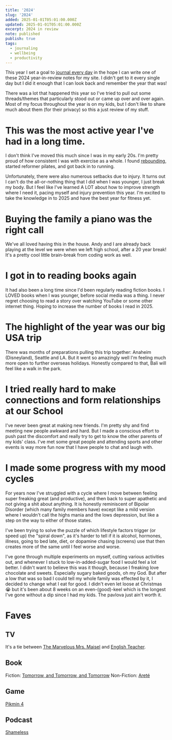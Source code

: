 ```yaml
---
title: '2024'
slug: '2024'
added: 2025-01-01T05:01:00.000Z
updated: 2025-01-01T05:01:00.000Z
excerpt: 2024 in review
note: published
publish: true
tags:
  - journaling
  - wellbeing
  - productivity
---
```

This year I set a goal to [journal every day](/my-goal-for-2024/) in the hope I can write one of these 2024 year-in-review notes for my site. I didn't get to it every single day but I did it enough that I can look back and remember the year that was! 

There was a lot that happened this year so I've tried to pull out some threads/themes that particularly stood out or came up over and over again. Most of my focus throughout the year is on my kids, but I don't like to share much about them (for their privacy) so this a just review of my stuff.

# This was the most active year I've had in a long time.

I don't think I've moved this much since I was in my early 20s. I'm pretty proud of how consistent I was with exercise as a whole. I found [rebounding](https://www.healthline.com/health/exercise-fitness/rebounding), started reformer pilates, and got back in to running.

Unfortunately, there were also numerous setbacks due to  injury. It turns out I can't do the all-or-nothing thing that I did when I was younger, I just break my body. But I feel like I've learned A LOT about how to improve strength where I need it, pacing myself and injury prevention this year. I'm excited to take the knowledge in to 2025 and have the best year for fitness yet.

# Buying the family a piano was the right call

We've all loved having this in the house. Andy and I are already back playing at the level we were when we left high school, after a 20 year break! It's a pretty cool little brain-break from coding work as well.

# I got in to reading books again

It had also been a long time since I'd been regularly reading fiction books. I LOVED books when I was younger, before social media was a thing. I never regret choosing to read a story over watching YouTube or some other internet thing. Hoping to increase the number of books I read in 2025.

# The highlight of the year was our big USA trip

There was months of preparations pulling this trip together: Anaheim (Disneyland), Seattle and LA. But it went so amazingly well I'm feeling much more open to further overseas holidays. Honestly compared to that, Bali will feel like a walk in the park.

# I tried really hard to make connections and form relationships at our School

I've never been great at making new friends. I'm pretty shy and find meeting new people awkward and hard. But I made a conscious effort to push past the discomfort and really try to get to know the other parents of my kids' class. I've met some great people and attending sports and other events is way more fun now that I have people to chat and laugh with.

# I made some progress with my mood cycles

For years now I've struggled with a cycle where I move between feeling super freaking great (and productive), and then back to super apathetic and not giving a shit about anything. It is honestly reminiscent of Bipolar Disorder (which many family members have) except like a mild version where I wouldn't call the highs mania and the lows depression, but like a step on the way to either of those states. 

I've been trying to solve the puzzle of which lifestyle factors trigger (or speed up) the "spiral down", as it's harder to tell if it is alcohol, hormones, illness, going to bed late, diet, or dopamine chasing (screens) use that then creates more of the same until I feel worse and worse. 

I've gone through multiple experiments on myself, cutting various activities out, and whenever I stuck to low-in-added-sugar food I would feel a lot better. I didn't want to believe this was it though, because I freaking love chocolate and sweets. Especially sugary baked goods, oh my God. But after a low that was so bad I could tell my whole family was effected by it, I decided to change what I eat for good. I didn't even let loose at Christmas 😭 but it's been about 8 weeks on an even-(good)-keel which is the longest I've gone without a dip since I had my kids. The pavlova just ain't worth it.


# Faves

## TV
It's a tie between [The Marvelous Mrs. Maisel](https://www.imdb.com/title/tt5788792/) and [English Teacher](https://www.imdb.com/title/tt20782190/).

## Book
Fiction: [Tomorrow, and Tomorrow, and Tomorrow](https://www.goodreads.com/book/show/58784475-tomorrow-and-tomorrow-and-tomorrow)
Non-Fiction: [Areté](https://www.amazon.com.au/Aret%C3%A9-Activate-Your-Heroic-Potential/dp/B0C75GW5X3)

## Game
[Pikmin 4](https://www.nintendo.com/au/games/nintendo-switch/pikmin-4/)

## Podcast
[Shameless](https://www.instagram.com/shamelesspodcast/?hl=en)




